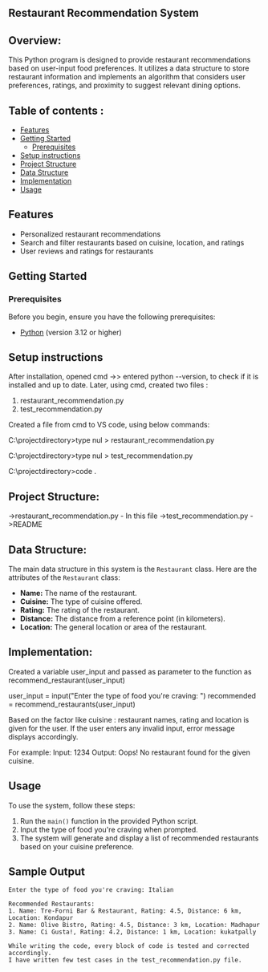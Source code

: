 ## Restaurant Recommendation System

## Overview:

This Python program is designed to provide restaurant recommendations based on user-input food preferences. It utilizes a data structure to store restaurant information and implements an algorithm that considers user preferences, ratings, and proximity to suggest relevant dining options.

## Table of contents :

- [Features](#features)
- [Getting Started](#getting-started)
  - [Prerequisites](#prerequisites)
- [Setup instructions](#setup-instructions)
- [Project Structure](#Project-Struture)
- [Data Structure](#Data-Structure)
- [Implementation](#implementation)
- [Usage](#Usage)

## Features

- Personalized restaurant recommendations
- Search and filter restaurants based on cuisine, location, and ratings
- User reviews and ratings for restaurants

## Getting Started

### Prerequisites

Before you begin, ensure you have the following prerequisites:
- [Python](https://www.python.org/) (version 3.12 or higher)
  
## Setup instructions 

After installation, opened cmd ->> entered python --version, to check if it is installed and up to date.
Later, using cmd, created two files :
1. restaurant_recommendation.py
2. test_recommendation.py

Created a file from cmd to VS code, using below commands:

C:\projectdirectory>type nul > restaurant_recommendation.py

C:\projectdirectory>type nul > test_recommendation.py

C:\projectdirectory>code .

## Project Structure:

->restaurant_recommendation.py - In this file
->test_recommendation.py
->README

## Data Structure:

The main data structure in this system is the `Restaurant` class. 
Here are the attributes of the `Restaurant` class:

- **Name:** The name of the restaurant.
- **Cuisine:** The type of cuisine offered.
- **Rating:** The rating of the restaurant.
- **Distance:** The distance from a reference point (in kilometers).
- **Location:** The general location or area of the restaurant.

## Implementation:

Created a variable user_input and passed as parameter to the function as recommend_restaurant(user_input)

user_input = input("Enter the type of food you're craving: ")
recommended = recommend_restaurants(user_input)

Based on the factor like cuisine : restaurant names, rating and location is given for the user.
If the user enters any invalid input, error message displays accordingly. 

For example:
Input: 1234
Output: Oops! No restaurant found for the given cuisine.


## Usage

To use the system, follow these steps:

1. Run the `main()` function in the provided Python script.
2. Input the type of food you're craving when prompted.
3. The system will generate and display a list of recommended restaurants based on your cuisine preference.

## Sample Output

```plaintext
Enter the type of food you're craving: Italian

Recommended Restaurants:
1. Name: Tre-Forni Bar & Restaurant, Rating: 4.5, Distance: 6 km, Location: Kondapur
2. Name: Olive Bistro, Rating: 4.5, Distance: 3 km, Location: Madhapur
3. Name: Ci Gusta!, Rating: 4.2, Distance: 1 km, Location: kukatpally

While writing the code, every block of code is tested and corrected accordingly.
I have written few test cases in the test_recommendation.py file.
